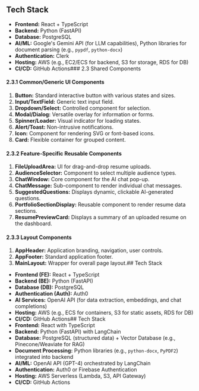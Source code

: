## Tech Stack

-   **Frontend:** React + TypeScript
-   **Backend:** Python (FastAPI)
-   **Database:** PostgreSQL
-   **AI/ML:** Google's Gemini API (for LLM capabilities), Python libraries for document parsing (e.g., `pypdf`, `python-docx`)
-   **Authentication:** Clerk
-   **Hosting:** AWS (e.g., EC2/ECS for backend, S3 for storage, RDS for DB)
-   **CI/CD:** GitHub Actions### 2.3 Shared Components

#### 2.3.1 Common/Generic UI Components

1.  **Button:** Standard interactive button with various states and sizes.
2.  **Input/TextField:** Generic text input field.
3.  **Dropdown/Select:** Controlled component for selection.
4.  **Modal/Dialog:** Versatile overlay for information or forms.
5.  **Spinner/Loader:** Visual indicator for loading states.
6.  **Alert/Toast:** Non-intrusive notifications.
7.  **Icon:** Component for rendering SVG or font-based icons.
8.  **Card:** Flexible container for grouped content.

#### 2.3.2 Feature-Specific Reusable Components

1.  **FileUploadArea:** UI for drag-and-drop resume uploads.
2.  **AudienceSelector:** Component to select multiple audience types.
3.  **ChatWindow:** Core component for the AI chat pop-up.
4.  **ChatMessage:** Sub-component to render individual chat messages.
5.  **SuggestedQuestions:** Displays dynamic, clickable AI-generated questions.
6.  **PortfolioSectionDisplay:** Reusable component to render resume data sections.
7.  **ResumePreviewCard:** Displays a summary of an uploaded resume on the dashboard.

#### 2.3.3 Layout Components

1.  **AppHeader:** Application branding, navigation, user controls.
2.  **AppFooter:** Standard application footer.
3.  **MainLayout:** Wrapper for overall page layout.## Tech Stack

- **Frontend (FE):** React + TypeScript
- **Backend (BE):** Python (FastAPI)
- **Database (DB):** PostgreSQL
- **Authentication (Auth):** Auth0
- **AI Services:** OpenAI API (for data extraction, embeddings, and chat completions)
- **Hosting:** AWS (e.g., ECS for containers, S3 for static assets, RDS for DB)
- **CI/CD:** GitHub Actions## Tech Stack
- **Frontend:** React with TypeScript
- **Backend:** Python (FastAPI) with LangChain
- **Database:** PostgreSQL (structured data) + Vector Database (e.g., Pinecone/Weaviate for RAG)
- **Document Processing:** Python libraries (e.g., `python-docx`, `PyPDF2`) integrated into backend
- **AI/ML:** OpenAI API (GPT-4) orchestrated by LangChain
- **Authentication:** Auth0 or Firebase Authentication
- **Hosting:** AWS Serverless (Lambda, S3, API Gateway)
- **CI/CD:** GitHub Actions